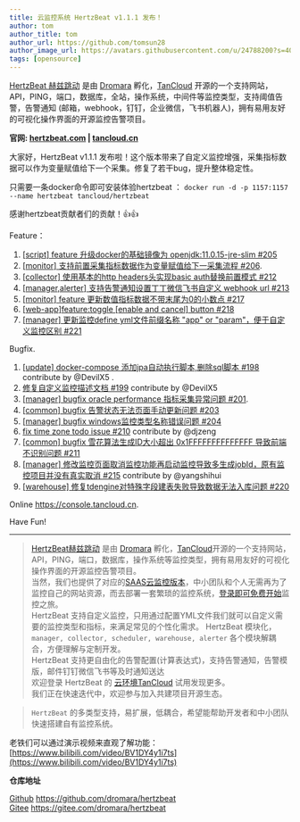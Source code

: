 ```yaml
---
title: 云监控系统 HertzBeat v1.1.1 发布！   
author: tom  
author_title: tom   
author_url: https://github.com/tomsun28  
author_image_url: https://avatars.githubusercontent.com/u/24788200?s=400&v=4  
tags: [opensource]  
---
```


[HertzBeat 赫兹跳动](https://github.com/dromara/hertzbeat) 是由 [Dromara](https://dromara.org) 孵化，[TanCloud](https://tancloud.cn) 开源的一个支持网站，API，PING，端口，数据库，全站，操作系统，中间件等监控类型，支持阈值告警，告警通知 (邮箱，webhook，钉钉，企业微信，飞书机器人)，拥有易用友好的可视化操作界面的开源监控告警项目。  

**官网: [hertzbeat.com](https://hertzbeat.com) | [tancloud.cn](https://tancloud.cn)**  

大家好，HertzBeat v1.1.1 发布啦！这个版本带来了自定义监控增强，采集指标数据可以作为变量赋值给下一个采集。修复了若干bug，提升整体稳定性。

只需要一条docker命令即可安装体验hertzbeat ：
`docker run -d -p 1157:1157 --name hertzbeat tancloud/hertzbeat`

感谢hertzbeat贡献者们的贡献！👍👍

Feature：

1. [[script] feature 升级docker的基础镜像为 openjdk:11.0.15-jre-slim #205](https://github.com/dromara/hertzbeat/pull/205)
2. [[monitor] 支持前置采集指标数据作为变量赋值给下一采集流程 #206](https://github.com/dromara/hertzbeat/pull/206).
3. [[collector] 使用基本的http headers头实现basic auth替换前置模式 #212](https://github.com/dromara/hertzbeat/pull/212)
4. [[manager,alerter] 支持告警通知设置丁丁微信飞书自定义 webhook url  #213](https://github.com/dromara/hertzbeat/pull/213)
5.  [[monitor] feature 更新数值指标数据不带末尾为0的小数点 #217](https://github.com/dromara/hertzbeat/pull/217)
6. [[web-app]feature:toggle [enable and cancel] button #218](https://github.com/dromara/hertzbeat/pull/218)
7. [[manager] 更新监控define yml文件前缀名称 "app" or "param"，便于自定义监控区别 #221](https://github.com/dromara/hertzbeat/pull/221)

Bugfix.

1. [[update] docker-compose 添加jpa自动执行脚本,删除sql脚本 #198](https://github.com/dromara/hertzbeat/pull/198) contribute by @DevilX5  .
2. [修复自定义监控描述文档 #199](https://github.com/dromara/hertzbeat/pull/199) contribute by @DevilX5
3. [[manager] bugfix oracle performance 指标采集异常问题 #201](https://github.com/dromara/hertzbeat/pull/201).
4. [[common] bugfix 告警状态无法页面手动更新问题 #203](https://github.com/dromara/hertzbeat/pull/203)
5. [[manager] bugfix windows监控类型名称错误问题 #204](https://github.com/dromara/hertzbeat/pull/204)
6. [fix time zone todo issue #210](https://github.com/dromara/hertzbeat/pull/210) contribute by @djzeng
8. [[common] bugfix 雪花算法生成ID大小超出 0x1FFFFFFFFFFFFFF 导致前端不识别问题 #211](https://github.com/dromara/hertzbeat/pull/211)
9. [[manager] 修改监控页面取消监控功能再启动监控导致多生成jobId，原有监控项目并没有真实取消 #215](https://github.com/dromara/hertzbeat/pull/215) contribute by @yangshihui
10. [[warehouse] 修复tdengine对特殊字段建表失败导致数据无法入库问题 #220](https://github.com/dromara/hertzbeat/pull/220)

Online https://console.tancloud.cn.


Have Fun!

----    

> [HertzBeat赫兹跳动](https://github.com/dromara/hertzbeat) 是由 [Dromara](https://dromara.org) 孵化，[TanCloud](https://tancloud.cn)开源的一个支持网站，API，PING，端口，数据库，操作系统等监控类型，拥有易用友好的可视化操作界面的开源监控告警项目。  
> 当然，我们也提供了对应的[SAAS云监控版本](https://console.tancloud.cn)，中小团队和个人无需再为了监控自己的网站资源，而去部署一套繁琐的监控系统，[登录即可免费开始](https://console.tancloud.cn)监控之旅。  
> HertzBeat 支持自定义监控，只用通过配置YML文件我们就可以自定义需要的监控类型和指标，来满足常见的个性化需求。
> HertzBeat 模块化，`manager, collector, scheduler, warehouse, alerter` 各个模块解耦合，方便理解与定制开发。    
> HertzBeat 支持更自由化的告警配置(计算表达式)，支持告警通知，告警模版，邮件钉钉微信飞书等及时通知送达  
> 欢迎登录 HertzBeat 的 [云环境TanCloud](https://console.tancloud.cn) 试用发现更多。   
> 我们正在快速迭代中，欢迎参与加入共建项目开源生态。

> `HertzBeat` 的多类型支持，易扩展，低耦合，希望能帮助开发者和中小团队快速搭建自有监控系统。

老铁们可以通过演示视频来直观了解功能： [https://www.bilibili.com/video/BV1DY4y1i7ts](https://www.bilibili.com/video/BV1DY4y1i7ts)


**仓库地址**

[Github](https://github.com/dromara/hertzbeat) https://github.com/dromara/hertzbeat      
[Gitee](https://gitee.com/dromara/hertzbeat) https://gitee.com/dromara/hertzbeat

